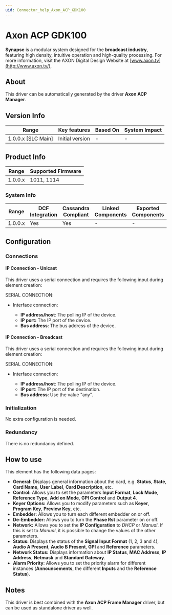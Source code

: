 ```yaml
---
uid: Connector_help_Axon_ACP_GDK100
---
```


# Axon ACP GDK100

**Synapse** is a modular system designed for the **broadcast industry**, featuring high density, intuitive operation and high-quality processing. For more information, visit the AXON Digital Design Website at [www.axon.tv](http://www.axon.tv/).

## About

This driver can be automatically generated by the driver **Axon ACP Manager**.

## Version Info

| **Range**            | **Key features** | **Based On** | **System Impact** |
|----------------------|------------------|--------------|-------------------|
| 1.0.0.x \[SLC Main\] | Initial version  | \-           | \-                |

## Product Info

| **Range** | **Supported Firmware** |
|-----------|------------------------|
| 1.0.0.x   | 1011, 1114             |

### System Info

| **Range** | **DCF Integration** | **Cassandra Compliant** | **Linked Components** | **Exported Components** |
|-----------|---------------------|-------------------------|-----------------------|-------------------------|
| 1.0.0.x   | Yes                 | Yes                     | \-                    | \-                      |

## Configuration

### Connections

#### IP Connection - Unicast

This driver uses a serial connection and requires the following input during element creation:

SERIAL CONNECTION:

- Interface connection:

  - **IP address/host**: The polling IP of the device.
  - **IP port:** The IP port of the device.
  - **Bus address**: The bus address of the device.

#### IP Connection - Broadcast

This driver uses a serial connection and requires the following input during element creation:

SERIAL CONNECTION:

- Interface connection:

  - **IP address/host**: The polling IP of the device.
  - **IP port**: The IP port of the destination.
  - **Bus address**: Use the value "any".

### Initialization

No extra configuration is needed.

### Redundancy

There is no redundancy defined.

## How to use

This element has the following data pages:

- **General:** Displays general information about the card, e.g. **Status**, **State**, **Card Name**, **User Label**, **Card Description**, etc.
- **Control:** Allows you to set the parameters **Input Format**, **Lock Mode**, **Reference Type**, **Add on Mode**, **GPI Control** and **Output 4**.
- **Keyer Options:** Allows you to modify parameters such as **Keyer**, **Program Key**, **Preview Key**, etc.
- **Embedder:** Allows you to turn each different embedder on or off.
- **De-Embedder:** Allows you to turn the **Phase Rst** parameter on or off.
- **Network:** Allows you to set the **IP Configuration** to *DHCP* or *Manual*. If this is set to *Manual*, it is possible to change the values of the other parameters.
- **Status:** Displays the status of the **Signal Input Format** (1, 2, 3 and 4), **Audio A Present**, **Audio B Present**, **GPI** and **Reference** parameters.
- **Network Status:** Displays information about **IP Status**, **MAC Address**, **IP Address**, **Netmask** and **Standard Gateway**.
- **Alarm Priority**: Allows you to set the priority alarm for different instances (**Announcements**, the different **Inputs** and the **Reference Status**).

## Notes

This driver is best combined with the **Axon ACP Frame Manager** driver, but can be used as standalone driver as well.
